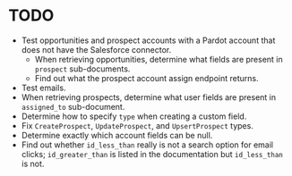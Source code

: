 # TODO

- Test opportunities and prospect accounts with a Pardot account that does not have the Salesforce connector.
  - When retrieving opportunities, determine what fields are present in `prospect` sub-documents.
  - Find out what the prospect account assign endpoint returns.
- Test emails.
- When retrieving prospects, determine what user fields are present in `assigned_to` sub-document.
- Determine how to specify `type` when creating a custom field.
- Fix `CreateProspect`, `UpdateProspect`, and `UpsertProspect` types.
- Determine exactly which account fields can be null.
- Find out whether `id_less_than` really is not a search option for email clicks; `id_greater_than` is listed in the
  documentation but `id_less_than` is not.
